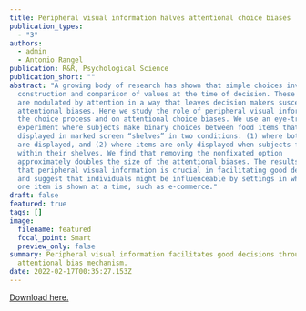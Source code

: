```yaml
---
title: Peripheral visual information halves attentional choice biases
publication_types:
  - "3"
authors:
  - admin
  - Antonio Rangel
publication: R&R, Psychological Science
publication_short: ""
abstract: "A growing body of research has shown that simple choices involve the
  construction and comparison of values at the time of decision. These processes
  are modulated by attention in a way that leaves decision makers susceptible to
  attentional biases. Here we study the role of peripheral visual information on
  the choice process and on attentional choice biases. We use an eye-tracking
  experiment where subjects make binary choices between food items that are
  displayed in marked screen “shelves” in two conditions: (1) where both items
  are displayed, and (2) where items are only displayed when subjects fixate
  within their shelves. We find that removing the nonfixated option
  approximately doubles the size of the attentional biases. The results show
  that peripheral visual information is crucial in facilitating good decisions,
  and suggest that individuals might be influenceable by settings in which only
  one item is shown at a time, such as e-commerce."
draft: false
featured: true
tags: []
image:
  filename: featured
  focal_point: Smart
  preview_only: false
summary: Peripheral visual information facilitates good decisions through an
  attentional bias mechanism.
date: 2022-02-17T00:35:27.153Z
---
```

[Download here.](https://www.rnl.caltech.edu/publications/pdf/eum2021_preprint.pdf)